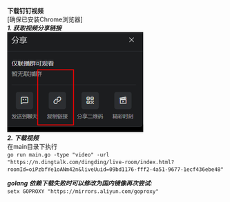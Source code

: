 **下载钉钉视频**<br>
[确保已安装Chrome浏览器]<br>
***1. 获取视频分享链接***<br>
![获取分享链接](pic/video_share.png)<br>
***2. 下载视频***<br>
在main目录下执行<br>
``` go run main.go -type "video" -url "https://n.dingtalk.com/dingding/live-room/index.html?roomId=oiPzbfYe1oANm42n&liveUuid=09bd1176-fff2-4a51-9677-1ecf436ebe48" ```<br>


***golang 依赖下载失败时可以修改为国内镜像再次尝试:***<br>
```setx GOPROXY "https://mirrors.aliyun.com/goproxy"```<br>